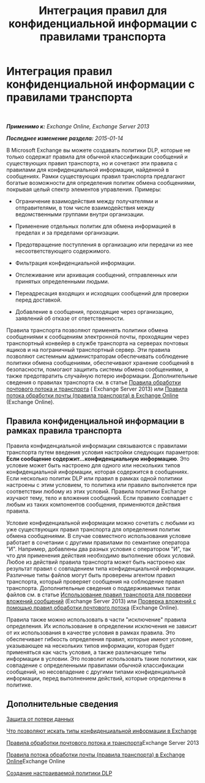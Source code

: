 ﻿---
title: 'Интеграция правил для конфиденциальной информации с правилами транспорта'
TOCTitle: Интеграция правил конфиденциальной информации с правилами транспорта
ms:assetid: feb014a7-89dd-4f2d-a06d-52806ce435d4
ms:mtpsurl: https://technet.microsoft.com/ru-ru/library/JJ150583(v=EXCHG.150)
ms:contentKeyID: 50487316
ms.date: 04/30/2018
mtps_version: v=EXCHG.150
ms.translationtype: HT
---

# Интеграция правил конфиденциальной информации с правилами транспорта

 

_**Применимо к:** Exchange Online, Exchange Server 2013_

_**Последнее изменение раздела:** 2015-01-14_

В Microsoft Exchange вы можете создавать политики DLP, которые не только содержат правила для обычной классификации сообщений и существующих правил транспорта, но и сочетают эти правила с правилами для конфиденциальной информации, найденной в сообщениях. Рамки существующих правил транспорта предлагают богатые возможности для определения политик обмена сообщениями, покрывая целый спектр элементов управления. Примеры:

  - Ограничение взаимодействия между получателями и отправителями, в том числе взаимодействия между ведомственными группами внутри организации.

  - Применение отдельных политик для обмена информацией в пределах и за пределами организации.

  - Предотвращение поступления в организацию или передачи из нее несоответствующего содержимого.

  - Фильтрация конфиденциальной информации.

  - Отслеживание или архивация сообщений, отправленных или принятых определенными людьми.

  - Переадресация входящих и исходящих сообщений для проверки перед доставкой.

  - Добавление в сообщения, проходящие через организацию, заявлений об отказе от ответственности.

Правила транспорта позволяют применять политики обмена сообщениями к сообщениям электронной почты, проходящим через транспортный конвейер в службе транспорта на серверах почтовых ящиков и на пограничный транспортный сервер. Эти правила позволяют системным администраторам обеспечивать соблюдение политики обмена сообщениями, обеспечивают хранение сообщений в безопасности, помогают защитить системы обмена сообщениями, а также предотвратить случайную потерю информации. Дополнительные сведения о правилах транспорта см. в статье [Правила обработки почтового потока и транспорта](mail-flow-rules-transport-rules-in-exchange-2013-exchange-2013-help.md) ( Exchange Server 2013) или [Правила потока обработки почты (правила транспорта) в Exchange Online](https://technet.microsoft.com/ru-ru/library/jj919238\(v=exchg.150\)) (Exchange Online).

## Правила конфиденциальной информации в рамках правила транспорта

Правила конфиденциальной информации связываются с правилами транспорта путем введения условия настройки следующих параметров: **Если сообщение содержит...конфиденциальную информацию**. Это условие может быть настроено для одного или нескольких типов конфиденциальной информации, которая содержится в сообщениях. Если несколько политик DLP или правил в рамках одной политики настроены с этим условием, то политика или правило выполняется при соответствии любому из этих условий. Правила политики Exchange изучают тему, тело и вложения сообщений. Если правило совпадает с любым из таких компонентов сообщения, применяются действия правила.

Условие конфиденциальной информации можно сочетать с любыми из уже существующих правил транспорта для определения политик обмена сообщениями. В случае совместного использования условие работает в сочетании с другими правилами по семантике оператора "И". Например, добавлены два разных условия с оператором "И", так что для применения действия необходимо выполнение обоих условий. Любое из действий правила транспорта может быть настроено как результат правил с совпадением типа конфиденциальной информации. Различные типы файлов могут быть проверены агентом правил транспорта, который проверяет сообщения на соблюдение правил транспорта. Дополнительные сведения о поддерживаемых типах файлов см. в статье [Использование правил транспорта для проверки вложений сообщений](use-transport-rules-to-inspect-message-attachments-exchange-2013-help.md) (Exchange Server 2013) или [Проверка вложений с помощью правил обработки почтового потока](https://technet.microsoft.com/ru-ru/library/jj919236\(v=exchg.150\)) (Exchange Online).

Правила также можно использовать в части "исключение" правила определения. Их использование в определении исключения не зависит от их использования в качестве условия в рамках правила. Это обеспечивает гибкость определения правил, которые имеют условие, указывающее на нескольких типов информации, которая будет применяться как часть условия, а также различающее типы информации в условии. Это позволит использовать такие политики, как совпадение с определенными правилами обычной классификации сообщений, но несовпадение с другими типами конфиденциальной информации, перед выполнением действий, которые определены в политике.

## Дополнительные сведения

[Защита от потери данных](technical-overview-of-dlp-data-loss-prevention-in-exchange.md)

[Что позволяют искать типы конфиденциальной информации в Exchange](what-the-sensitive-information-types-in-exchange-look-for-exchange-online-help.md)

[Правила обработки почтового потока и транспорта](mail-flow-rules-transport-rules-in-exchange-2013-exchange-2013-help.md)Exchange Server 2013

[Правила потока обработки почты (правила транспорта) в Exchange Online](https://technet.microsoft.com/ru-ru/library/jj919238\(v=exchg.150\))Exchange Online

[Создание настраиваемой политики DLP](create-a-custom-dlp-policy-exchange-2013-help.md)

